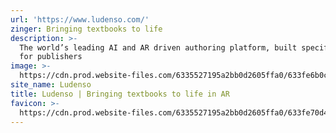 ```yaml
---
url: 'https://www.ludenso.com/'
zinger: Bringing textbooks to life
description: >-
  The world’s leading AI and AR driven authoring platform, built specifically
  for publishers
image: >-
  https://cdn.prod.website-files.com/6335527195a2bb0d2605ffa0/633fe6b0c8860a04fd591907_favicon.png
site_name: Ludenso
title: Ludenso | Bringing textbooks to life in AR
favicon: >-
  https://cdn.prod.website-files.com/6335527195a2bb0d2605ffa0/633fe70d46af59e17dd0992d_favicon%201.png
---
```


